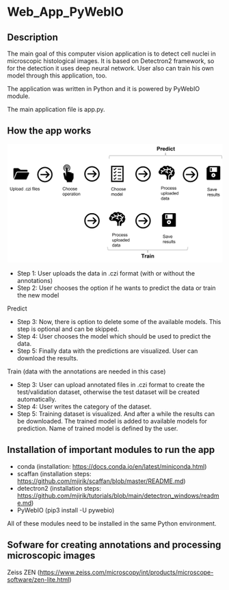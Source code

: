 # Web_App_PyWebIO
## Description
The main goal of this computer vision application is to detect cell nuclei in microscopic histological images. 
It is based on Detectron2 framework, so for the detection it uses deep neural network. User also can train his own model through this application, too.

The application was written in Python and it is powered by PyWebIO module.

The main application file is app.py. 

## How the app works
![alt text](https://github.com/janburian/Web_App_PyWebIO/blob/main/schema_train_pred.png?raw=true)

* Step 1: User uploads the data in .czi format (with or without the annotations)
* Step 2: User chooses the option if he wants to predict the data or train the new model 

Predict
* Step 3: Now, there is option to delete some of the available models. This step is optional and can be skipped. 
* Step 4: User chooses the model which should be used to predict the data. 
* Step 5: Finally data with the predictions are visualized. User can download the results. 

Train 
(data with the annotations are needed in this case)
* Step 3: User can upload annotated files in .czi format to create the test/validation dataset, otherwise the test dataset will be created automatically. 
* Step 4: User writes the category of the dataset. 
* Step 5: Training dataset is visualized. And after a while the results can be downloaded. The trained model is added to available models for prediction. Name of trained model is defined by the user.    


## Installation of important modules to run the app
* conda (installation: https://docs.conda.io/en/latest/miniconda.html)
* scaffan (installation steps: https://github.com/mjirik/scaffan/blob/master/README.md)
* detectron2 (installation steps: https://github.com/mjirik/tutorials/blob/main/detectron_windows/readme.md)
* PyWebIO (pip3 install -U pywebio)

All of these modules need to be installed in the same Python environment. 

## Sofware for creating annotations and processing microscopic images
Zeiss ZEN (https://www.zeiss.com/microscopy/int/products/microscope-software/zen-lite.html)

